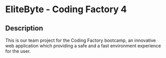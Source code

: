 # EliteByte - Coding Factory 4
## Description  
This is our team project for the Coding Factory bootcamp, an innovative web application which providing a safe and a fast environment experience for the user.